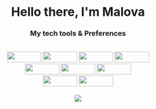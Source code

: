  
<div align="center">
  <h1>Hello there, I'm Malova</h1>
  <h3>My tech tools & Preferences</h3>
  <br/>
  <img src='https://img.shields.io/badge/Linux-185886?style=flat&logo=linux'  style = 'width:80px; height: 25px'/>
  <img src='https://img.shields.io/badge/JavaScript-ebd727?style=flat&logo=javascript' style = 'width:80px; height: 25px' />
  <img src='https://img.shields.io/badge/HTML5-ebebeb?style=flat&logo=html5' style = 'width:80px; height: 25px' /> 
  <img src='https://img.shields.io/badge/CSS3-2775eb?style=flat&logo=css3' style = 'width:80px; height: 25px' />
  <br />
  <img src='https://img.shields.io/badge/React-333?style=flat&logo=react' style = 'width:80px; height: 25px' />
  <img src='https://img.shields.io/badge/NodeJs-e0675?style=flat&logo=node.js' style = 'width:80px; height: 25px' />
  <img src='https://img.shields.io/badge/MongoDB-e0675?style=flat&logo=mongodb' style = 'width:80px; height: 25px' />
  <br />
  <img src='https://img.shields.io/badge/Webpack-e0675?style=flat&logo=webpack' style = 'width:80px; height: 25px' />
  <img src='https://img.shields.io/badge/Git-fffada?style=flat&logo=git' style = 'width:80px; height: 25px' />
  <br />
  <br />
  
  <img src ='https://github-readme-stats.vercel.app/api?username=maloPRO&show_icons=true&theme=dark' /> 
</div>


<!---
maloPRO/maloPRO is a ✨ special ✨ repository because its `README.md` (this file) appears on your GitHub profile.
You can click the Preview link to take a look at your changes.
--->
